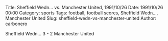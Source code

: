 Title: Sheffield Wedn… vs. Manchester United, 1991/10/26
Date: 1991/10/26 00:00
Category: sports
Tags: football, football scores, Sheffield Wedn…, Manchester United
Slug: sheffield-wedn-vs-manchester-united
Author: carbonero


Sheffield Wedn… 3 - 2 Manchester United

